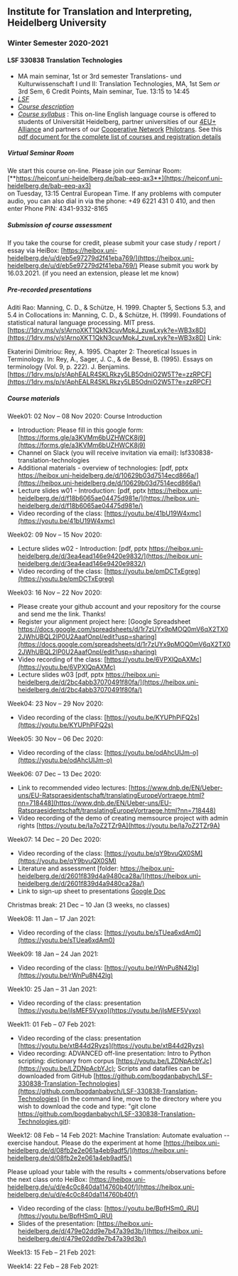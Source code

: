 ## Institute for Translation and Interpreting, Heidelberg University
### Winter Semester 2020-2021
#### LSF 330838 Translation Technologies
- MA main seminar, 1st or 3rd semester Translations- und Kulturwissenschaft I und II: Translation Technologies, MA, 1st Sem *or* 3rd Sem, 6 Credit Points, Main seminar, Tue.	13:15 to 14:45
- [*LSF*](https://lsf.uni-heidelberg.de/qisserver/rds?state=verpublish&status=init&vmfile=no&publishid=330838&moduleCall=webInfo&publishConfFile=webInfo&publishSubDir=veranstaltung)  
- [*Course description*](../teach2020-21-WS.md#LSF330838)
- [*Course syllabus*](../teach2020-21-WS.md#LSF330838syllabus)
  : This on-line English language course is offered to students of Universität Heidelberg, partner universities of our [4EU+ Alliance](https://4euplus.eu/4EU-1.html) and partners of our [Cooperative Network](https://4euplus.eu/4EU-158.html) [Philotrans](https://www.uni-heidelberg.de/fakultaeten/neuphil/iask/sued/internationales/co_network_philotrans.html). See this [pdf document for the complete list of courses and registration details](https://www.uni-heidelberg.de/md/sued/internationales/ueberblick_philotrans_kurse_ws-2020-21.pdf)


##### Virtual Seminar Room

We start this course on-line. Please join our Seminar Room:  
[**https://heiconf.uni-heidelberg.de/bab-eeq-ax3**](https://heiconf.uni-heidelberg.de/bab-eeq-ax3)  
on Tuesday, 13:15 Central European Time. If any problems with computer audio, you can also dial in via the phone: +49 6221 431 0 410, and then enter Phone PIN: 4341-9332-8165

##### Submission of course assessment

If you take the course for credit, please submit your case study / report / essay via HeiBox:
[https://heibox.uni-heidelberg.de/u/d/eb5e97279d2f41eba769/](https://heibox.uni-heidelberg.de/u/d/eb5e97279d2f41eba769/)
Please submit you work by 16.03.2021. (if you need an extension, please let me know)

##### Pre-recorded presentations
Aditi Rao: Manning, C. D., & Schütze, H. 1999. Chapter 5, Sections 5.3, and 5.4 in Collocations in: Manning, C. D., & Schütze, H. (1999). Foundations of statistical natural language processing. MIT press. [https://1drv.ms/v/s!ArnoXKT1QkN3cuvMpkJ_zuwLxyk?e=WB3x8D](https://1drv.ms/v/s!ArnoXKT1QkN3cuvMpkJ_zuwLxyk?e=WB3x8D)
Link:

Ekaterini Dimitriou: Rey, A. 1995. Chapter 2: Theoretical Issues in Terminology. In: Rey, A., Sager, J. C., & de Bessé, B. (1995). Essays on terminology (Vol. 9, p. 222). J. Benjamins. [https://1drv.ms/p/s!AphEALR4SKLRkzy5LB5OdniO2W5T?e=zzRPCF](https://1drv.ms/p/s!AphEALR4SKLRkzy5LB5OdniO2W5T?e=zzRPCF)


##### Course materials

Week01: 02 Nov – 08 Nov 2020: Course Introduction  
- Introduction: Please fill in this google form: [https://forms.gle/a3KVMm6bUZHWCK8j9](https://forms.gle/a3KVMm6bUZHWCK8j9)
- Channel on Slack (you will receive invitation via email): lsf330838-translation-technologies
- Additional materials - overview of technologies: [pdf, pptx https://heibox.uni-heidelberg.de/d/10629b03d7514ecd866a/](https://heibox.uni-heidelberg.de/d/10629b03d7514ecd866a/)  
- Lecture slides w01 - Introduction: [pdf, pptx https://heibox.uni-heidelberg.de/d/f18b6065ae04475d981e/](https://heibox.uni-heidelberg.de/d/f18b6065ae04475d981e/)  
- Video recording of the class: [https://youtu.be/41bU19W4xmc](https://youtu.be/41bU19W4xmc)


Week02: 09 Nov – 15 Nov 2020:
- Lecture slides w02 - Introduction: [pdf, pptx https://heibox.uni-heidelberg.de/d/3ea4ead146e9420e9832/](https://heibox.uni-heidelberg.de/d/3ea4ead146e9420e9832/)  
- Video recording of the class: [https://youtu.be/pmDCTxEgreg](https://youtu.be/pmDCTxEgreg)


Week03: 16 Nov – 22 Nov 2020:
- Please create your github account and your repository for the course and send me the link. Thanks!
- Register your alignment project here: [Google Spreadsheet https://docs.google.com/spreadsheets/d/1r7zUYx9pMOQ0mV6qX2TX02JWhUBQL2IP0U2AaafOnpI/edit?usp=sharing](https://docs.google.com/spreadsheets/d/1r7zUYx9pMOQ0mV6qX2TX02JWhUBQL2IP0U2AaafOnpI/edit?usp=sharing)
- Video recording of the class: [https://youtu.be/6VPXlQpAXMc](https://youtu.be/6VPXlQpAXMc)
- Lecture slides w03 [pdf, pptx https://heibox.uni-heidelberg.de/d/2bc4abb37070491f80fa/](https://heibox.uni-heidelberg.de/d/2bc4abb37070491f80fa/)

Week04: 23 Nov – 29 Nov 2020:
- Video recording of the class: [https://youtu.be/KYUPhPiFQ2s](https://youtu.be/KYUPhPiFQ2s)

Week05: 30 Nov – 06 Dec 2020:
- Video recording of the class: [https://youtu.be/odAhcUlJm-o](https://youtu.be/odAhcUlJm-o)

Week06: 07 Dec – 13 Dec 2020:
- Link to recommended video lectures: [https://www.dnb.de/EN/Ueber-uns/EU-Ratspraesidentschaft/translatingEuropeVortraege.html?nn=718448](https://www.dnb.de/EN/Ueber-uns/EU-Ratspraesidentschaft/translatingEuropeVortraege.html?nn=718448)
- Video recording of the demo of creating memsource project with admin rights [https://youtu.be/Ia7oZ2TZr9A](https://youtu.be/Ia7oZ2TZr9A)

Week07: 14 Dec – 20 Dec 2020:
- Video recording of the class: [https://youtu.be/qY9bvuQX0SM](https://youtu.be/qY9bvuQX0SM)
- Literature and assessment [folder: https://heibox.uni-heidelberg.de/d/2601f839d4a9480ca28a/](https://heibox.uni-heidelberg.de/d/2601f839d4a9480ca28a/)
- Link to sign-up sheet to presentations [Google Doc](https://docs.google.com/spreadsheets/d/1MUpUQvy8VU4nmUF-SkMXf0emnT8hPbk1wLNo9F-TsiE/edit?usp=sharing)


Christmas break: 21 Dec – 10 Jan (3 weeks, no classes)  

Week08: 11 Jan – 17 Jan 2021:
- Video recording of the class: [https://youtu.be/sTUea6xdAm0](https://youtu.be/sTUea6xdAm0)

Week09: 18 Jan – 24 Jan 2021:
- Video recording of the class: [https://youtu.be/rWnPu8N42lg](https://youtu.be/rWnPu8N42lg)

Week10: 25 Jan – 31 Jan 2021:
- Video recording of the class: presentation [https://youtu.be/jIsMEF5Vyxo](https://youtu.be/jIsMEF5Vyxo)

Week11: 01 Feb – 07 Feb 2021:
- Video recording of the class: presentation [https://youtu.be/xtB44d2Ryzs](https://youtu.be/xtB44d2Ryzs)
- Video recording: ADVANCED off-line presentation: Intro to Python scripting: dictionary from corpus [https://youtu.be/LZDNpAcbYJc](https://youtu.be/LZDNpAcbYJc); Scripts and datafiles can be downloaded from GitHub [https://github.com/bogdanbabych/LSF-330838-Translation-Technologies](https://github.com/bogdanbabych/LSF-330838-Translation-Technologies) (in the command line, move to the directory where you wish to download the code and type: "git clone https://github.com/bogdanbabych/LSF-330838-Translation-Technologies.git):


Week12: 08 Feb – 14 Feb 2021:
Machine Translation: Automate evaluation -- exercise handout. Please do the experiment at home
[https://heibox.uni-heidelberg.de/d/08fb2e2e061a4eb9adf5/](https://heibox.uni-heidelberg.de/d/08fb2e2e061a4eb9adf5/)

Please upload your table with the results + comments/observations before the next class onto HeiBox:
[https://heibox.uni-heidelberg.de/u/d/e4c0c840da114760b40f/](https://heibox.uni-heidelberg.de/u/d/e4c0c840da114760b40f/)

- Video recording of the class: [https://youtu.be/BpfHSm0_iRU](https://youtu.be/BpfHSm0_iRU)
- Slides of the presentation: [https://heibox.uni-heidelberg.de/d/479e02dd9e7b47a39d3b/](https://heibox.uni-heidelberg.de/d/479e02dd9e7b47a39d3b/)


Week13: 15 Feb – 21 Feb 2021:

Week14: 22 Feb – 28 Feb 2021:
